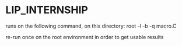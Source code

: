 # LIP_INTERNSHIP

runs on the following command, on this directory:
root -l -b -q macro.C

re-run once on the root environment in order to get usable results
